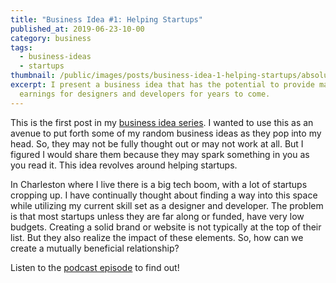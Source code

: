 ```yaml
---
title: "Business Idea #1: Helping Startups"
published_at: 2019-06-23-10-00
category: business
tags:
  - business-ideas
  - startups
thumbnail: /public/images/posts/business-idea-1-helping-startups/absolutvision-82tpeld0_e4-unsplash-min-1-scaled.jpeg
excerpt: I present a business idea that has the potential to provide massive
  earnings for designers and developers for years to come.
---
```

This is the first post in my [business idea series](/learn/tag/business-ideas). I wanted to use this as an avenue to put forth some of my random business ideas as they pop into my head. So, they may not be fully thought out or may not work at all. But I figured I would share them because they may spark something in you as you read it. This idea revolves around helping startups.

In Charleston where I live there is a big tech boom, with a lot of startups cropping up. I have continually thought about finding a way into this space while utilizing my current skill set as a designer and developer. The problem is that most startups unless they are far along or funded, have very low budgets. Creating a solid brand or website is not typically at the top of their list. But they also realize the impact of these elements. So, how can we create a mutually beneficial relationship?

Listen to the [podcast episode](https://open.spotify.com/episode/2hmA3O0nbAvJtfoqhUkhnk?si=To2Yu2txRFGaS2JWeGVFrQ) to find out!